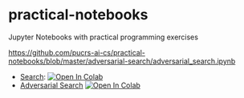 # practical-notebooks
Jupyter Notebooks with practical programming exercises


https://github.com/pucrs-ai-cs/practical-notebooks/blob/master/adversarial-search/adversarial_search.ipynb
- [Search](search/search_sliding_blocks.ipynb): <a href="https://colab.research.google.com/github/pucrs-ai-cs/practical-notebooks/blob/master/search/search_sliding_blocks.ipynb" target="_parent"><img src="https://colab.research.google.com/assets/colab-badge.svg" alt="Open In Colab"/></a>
- [Adversarial Search](adversarial-search/adversarial_search.ipynb) <a href="https://colab.research.google.com/github/pucrs-ai-cs/practical-notebooks/blob/master/adversarial-search/adversarial_search.ipynb" target="_parent"><img src="https://colab.research.google.com/assets/colab-badge.svg" alt="Open In Colab"/></a>